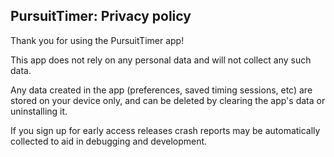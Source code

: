## PursuitTimer: Privacy policy

Thank you for using the PursuitTimer app!

This app does not rely on any personal data and will not collect any such data.

Any data created in the app (preferences, saved timing sessions, etc) are stored on your device only, and can be deleted by clearing the app's data or uninstalling it.

If you sign up for early access releases crash reports may be automatically collected to aid in debugging and development.
